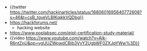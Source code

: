 - {{twitter https://twitter.com/hackinarticles/status/1680601695640772608?s=46&t=csB_tgveVLBIKqjkkVQDbg}}
- https://hackforums.net/
	- hacking website
- https://www.poplabsec.com/ejpt-certification-study-material/
- {{video https://www.youtube.com/watch?v=Aik-R6ntZnU&pp=ygUUZWpwdCBjb3VyY2UgbWF0ZXJpYWw%3D}}